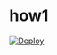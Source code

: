# how1
[![Deploy](https://www.herokucdn.com/deploy/button.png)](https://dashboard.heroku.com/new?template=https://github.com/7y2rz/how1)

